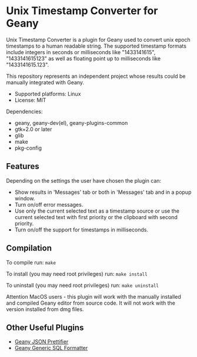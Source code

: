 Unix Timestamp Converter for Geany
==================================


Unix Timestamp Converter is a plugin for Geany used to convert unix
epoch timestamps to a human readable string. The supported timestamp
formats include integers in seconds or milliseconds like "1433141615",
"1433141615123" as well as floating point up to milliseconds like
"1433141615.123".

This repository represents an independent project whose results could
be manually integrated with Geany.

* Supported platforms: Linux
* License: MIT

Dependencies:

* geany, geany-dev(el), geany-plugins-common
* gtk+2.0 or later
* glib
* make
* pkg-config

Features
--------

Depending on the settings the user have chosen the plugin can:

* Show results in 'Messages' tab or both in 'Messages' tab and in
a popup window.
* Turn on/off error messages.
* Use only the current selected text as a timestamp source or use the
current selected text with first priority or the clipboard with second
priority.
* Turn on/off the support for timestamps in milliseconds.


Compilation
-----------

To compile run: `make`

To install (you may need root privileges) run: `make install`

To uninstall (you may need root privileges) run: `make uninstall`

Attention MacOS users - this plugin will work with the manually
installed and compiled Geany editor from source code. It will not work
with the version installed from dmg files.

Other Useful Plugins
--------------------
* [Geany JSON Prettifier](https://github.com/zhgzhg/Geany-JSON-Prettifier)
* [Geany Generic SQL Formatter](https://github.com/zhgzhg/Geany-Generic-SQL-Formatter)
